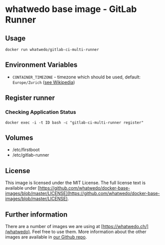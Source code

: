 # whatwedo base image - GitLab Runner

## Usage

```
docker run whatwedo/gitlab-ci-multi-runner
```

## Environment Variables

* `CONTAINER_TIMEZONE` - timezone which should be used, default: `Europe/Zurich` ([see Wikipedia](https://en.wikipedia.org/wiki/List_of_tz_database_time_zones))

## Register runner

### Checking Application Status

```
docker exec -i -t ID bash -c "gitlab-ci-multi-runner register"

```

## Volumes

* /etc/firstboot
* /etc/gitlab-runner

## License

This image is licensed under the MIT License. The full license text is available under [https://github.com/whatwedo/docker-base-images/blob/master/LICENSE](https://github.com/whatwedo/docker-base-images/blob/master/LICENSE).

## Further information

There are a number of images we are using at [https://whatwedo.ch/](whatwedo). Feel free to use them. More information about the other images are available in [our Github repo](https://github.com/whatwedo/docker-base-images).
